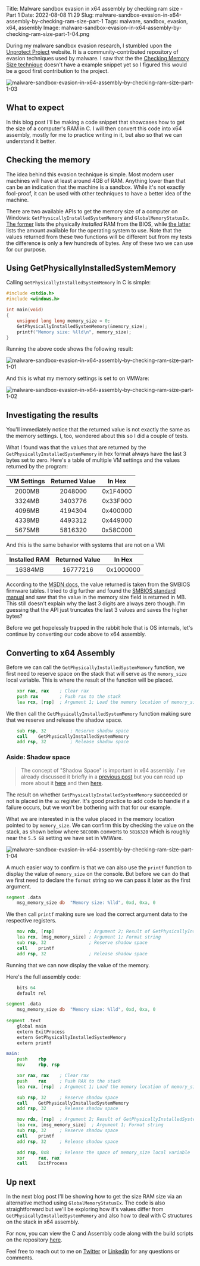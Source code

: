 Title: Malware sandbox evasion in x64 assembly by checking ram size - Part 1
Date: 2022-08-08 11:29
Slug: malware-sandbox-evasion-in-x64-assembly-by-checking-ram-size-part-1
Tags: malware, sandbox, evasion, x64, assembly
Image: malware-sandbox-evasion-in-x64-assembly-by-checking-ram-size-part-1-04.png

During my malware sandbox evasion research, I stumbled upon the [Unprotect Project](https://unprotect.it/) website. It is a community-contributed repository of evasion techniques used by malware. I saw that the the [Checking Memory Size technique](https://unprotect.it/technique/checking-memory-size/) doesn't have a example snippet yet so I figured this would be a good first contribution to the project.

![malware-sandbox-evasion-in-x64-assembly-by-checking-ram-size-part-1-03]({attach}/images/malware-sandbox-evasion-in-x64-assembly-by-checking-ram-size-part-1-03.png)

## What to expect

In this blog post I'll be making a code snippet that showcases how to get the size of a computer's RAM in C. I will then convert this code into x64 assembly, mostly for me to practice writing in it, but also so that we can understand it better.

## Checking the memory

The idea behind this evasion technique is simple. Most modern user machines will have at least around 4GB of RAM. Anything lower than that can be an indication that the machine is a sandbox. While it's not exactly fool-proof, it can be used with other techniques to have a better idea of the machine.

There are two available APIs to get the memory size of a computer on Windows: `GetPhysicallyInstalledSystemMemory` and `GlobalMemoryStatusEx`. [The former](https://docs.microsoft.com/en-us/windows/win32/api/sysinfoapi/nf-sysinfoapi-getphysicallyinstalledsystemmemory) lists the physically *installed* RAM from the BIOS, while [the latter](https://docs.microsoft.com/en-us/windows/win32/api/sysinfoapi/nf-sysinfoapi-globalmemorystatusex) lists the amount available for the operating system to use. Note that the values returned from these two functions will be different but from my tests the difference is only a few hundreds of bytes. Any of these two we can use for our purpose.

## Using GetPhysicallyInstalledSystemMemory

Calling `GetPhysicallyInstalledSystemMemory` in C is simple:

```c
#include <stdio.h>
#include <windows.h>

int main(void)
{
	unsigned long long memory_size = 0;
	GetPhysicallyInstalledSystemMemory(&memory_size);
	printf("Memory size: %lld\n", memory_size);
}
```

Running the above code shows the following result:

![malware-sandbox-evasion-in-x64-assembly-by-checking-ram-size-part-1-01]({attach}/images/malware-sandbox-evasion-in-x64-assembly-by-checking-ram-size-part-1-01.png)

And this is what my memory settings is set to on VMWare:

![malware-sandbox-evasion-in-x64-assembly-by-checking-ram-size-part-1-02]({attach}/images/malware-sandbox-evasion-in-x64-assembly-by-checking-ram-size-part-1-02.png)

## Investigating the results

You'll immediately notice that the returned value is not exactly the same as the memory settings. I, too, wondered about this so I did a couple of tests. 

What I found was that the values that are returned by the `GetPhysicallyInstalledSystemMemory` in hex format always have the last 3 bytes set to zero. Here's a table of multiple VM settings and the values returned by the program:

| VM Settings | Returned Value | In Hex   |
|:-----------:|:--------------:|:--------:|
| 2000MB      | 2048000        | 0x1F4000 |
| 3324MB      | 3403776        | 0x33F000 |
| 4096MB      | 4194304        | 0x400000 |
| 4338MB      | 4493312        | 0x449000 |
| 5675MB      | 5816320        | 0x58C000 |

And this is the same behavior with systems that are not on a VM:

| Installed RAM | Returned Value | In Hex    |
|:-------------:|:--------------:|:---------:|
| 16384MB       | 16777216       | 0x1000000 |

According to the [MSDN docs](https://docs.microsoft.com/en-us/windows/win32/api/sysinfoapi/nf-sysinfoapi-getphysicallyinstalledsystemmemory), the value returned is taken from the SMBIOS firmware tables. I tried to dig further and found the [SMBIOS standard manual](https://www.dmtf.org/sites/default/files/standards/documents/DSP0134_3.5.0.pdf) and saw that the value in the memory size field is returned in MB. This still doesn't explain why the last 3 digits are always zero though. I'm guessing that the API just truncates the last 3 values and saves the higher bytes?

Before we get hopelessly trapped in the rabbit hole that is OS internals, let's continue by converting our code above to x64 assembly.

## Converting to x64 Assembly

Before we can call the `GetPhysicallyInstalledSystemMemory` function, we first need to reserve space on the stack that will serve as the `memory_size` local variable. This is where the result of the function will be placed.

```asm
	xor	rax, rax	; Clear rax
	push rax		; Push rax to the stack
	lea	rcx, [rsp]	; Argument 1; Load the memory location of memory_size to rcx
```

We then call the `GetPhysicallyInstalledSystemMemory` function making sure that we reserve and release the shadow space.

```asm
	sub	rsp, 32			; Reserve shadow space
	call	GetPhysicallyInstalledSystemMemory
	add	rsp, 32			; Release shadow space
```

### Aside: Shadow space
> The concept of "Shadow Space" is important in x64 assembly. I've already discussed it briefly in a [previous post]({filename}/converting-a-malware-dropper-to-x64-assembly.md) but you can read up more about it [here](https://retroscience.net/x64-assembly.html) and then [here](https://devblogs.microsoft.com/oldnewthing/20160623-00/?p=93735).

The result on whether `GetPhysicallyInstalledSystemMemory` succeeded or not is placed in the `ax` register. It's good practice to add code to handle if a failure occurs, but we won't be bothering with that for our example.

What we are interested in is the value placed in the memory location pointed to by `memory_size`. We can confirm this by checking the value on the stack, as shown below where `58C000h` converts to `5816320` which is roughly near the `5.5 GB` setting we have set in VMWare.

![malware-sandbox-evasion-in-x64-assembly-by-checking-ram-size-part-1-04]({attach}/images/malware-sandbox-evasion-in-x64-assembly-by-checking-ram-size-part-1-04.png)

A much easier way to confirm is that we can also use the `printf` function to display the value of `memory_size` on the console. But before we can do that we first need to declare the `format` string so we can pass it later as the first argument.

```asm
segment .data
	msg_memory_size db	"Memory size: %lld", 0xd, 0xa, 0
```

We then call `printf` making sure we load the correct argument data to the respective registers.

```asm
	mov	rdx, [rsp]	           ; Argument 2; Result of GetPhysicallyInstalledSystemMemory
	lea	rcx, [msg_memory_size] ; Argument 1; Format string
	sub	rsp, 32			       ; Reserve shadow space
	call	printf
	add	rsp, 32			       ; Release shadow space
```

Running that we can now display the value of the memory.

Here's the full assembly code:

```asm
	bits 64
	default rel

segment .data
	msg_memory_size db	"Memory size: %lld", 0xd, 0xa, 0
	
segment .text
	global main
	extern ExitProcess
	extern GetPhysicallyInstalledSystemMemory
	extern printf

main:
	push    rbp
	mov     rbp, rsp

	xor	rax, rax	; Clear rax
	push	rax		; Push RAX to the stack
	lea	rcx, [rsp]	; Argument 1; Load the memory location of memory_size to rcx

	sub	rsp, 32		; Reserve shadow space
	call	GetPhysicallyInstalledSystemMemory
	add	rsp, 32		; Release shadow space

	mov	rdx, [rsp]	; Argument 2; Result of GetPhysicallyInstalledSystemMemory
	lea	rcx, [msg_memory_size]  ; Argument 1; Format string
	sub	rsp, 32		; Reserve shadow space
	call	printf
	add	rsp, 32		; Release shadow space

	add	rsp, 0x8	; Release the space of memory_size local variable
	xor     rax, rax
	call    ExitProcess
```

## Up next

In the next blog post I'll be showing how to get the size RAM size via an alternative method using `GlobalMemoryStatusEx`. The code is also straightforward but we'll be exploring how it's values differ from `GetPhysicallyInstalledSystemMemory` and also how to deal with C structures on the stack in x64 assembly.

For now, you can view the C and Assembly code along with the build scripts on the repository [here](https://github.com/accidentalrebel/sandbox-evasion-by-checking-ram-size).

Feel free to reach out to me on [Twitter](https://twitter.com/accidentalrebel) or [LinkedIn](https://www.linkedin.com/in/juan-karlo-licudine/) for any questions or comments.
